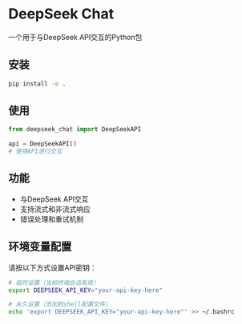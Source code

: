 # DeepSeek Chat

一个用于与DeepSeek API交互的Python包

## 安装

```bash
pip install -e .
```

## 使用

```python
from deepseek_chat import DeepSeekAPI

api = DeepSeekAPI()
# 使用API进行交互
```

## 功能

- 与DeepSeek API交互
- 支持流式和非流式响应
- 错误处理和重试机制

## 环境变量配置

请按以下方式设置API密钥：

```bash
# 临时设置（当前终端会话有效）
export DEEPSEEK_API_KEY="your-api-key-here"

# 永久设置（添加到shell配置文件）
echo 'export DEEPSEEK_API_KEY="your-api-key-here"' >> ~/.bashrc
```